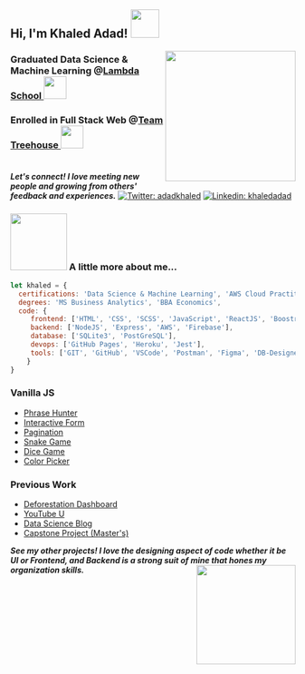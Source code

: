 <h2> Hi, I'm Khaled Adad! <img src="https://media.giphy.com/media/keySJvblcwvZU0ssQ2/giphy.gif" width="50"></h2>
<img align='right' src="https://media.giphy.com/media/l4pLY044apZFSX5YY/giphy.gif" width="230">
<h3>Graduated Data Science & Machine Learning @<a href="http://lambdaschool.com/">Lambda School </a><img src="https://media.giphy.com/media/W2XIJOMSFaXxgyNwKl/giphy.gif" width="40">
<h3>Enrolled in Full Stack Web @<a href="http://teamtreehouse.com/">Team Treehouse </a><img src="https://media.giphy.com/media/W2XIJOMSFaXxgyNwKl/giphy.gif" width="40">
</br><br/>
</h3>

<em><b>Let's connect! I love meeting new people and growing from others' feedback and experiences.</b></em>
[![Twitter: adadkhaled](https://img.shields.io/twitter/follow/adadkhaled?style=social)](https://twitter.com/adadkhaled)
[![Linkedin: khaledadad](https://img.shields.io/badge/-khaledadad-blue?style=flat-square&logo=Linkedin&logoColor=white&link=https://www.linkedin.com/in/khaledadad/)](https://www.linkedin.com/in/khaledadad/)

### <img src="https://media.giphy.com/media/dfIQG68floQuY/giphy.gif" width="100">  A little more about me... 
```javascript
let khaled = {
  certifications: 'Data Science & Machine Learning', 'AWS Cloud Practitioner', 'Tableau Desktop Scpecialist',
  degrees: 'MS Business Analytics', 'BBA Economics',
  code: {
     frontend: ['HTML', 'CSS', 'SCSS', 'JavaScript', 'ReactJS', 'Boostrap/Reactstrap', 'Material UI'],
     backend: ['NodeJS', 'Express', 'AWS', 'Firebase'],
     database: ['SQLite3', 'PostGreSQL'],
     devops: ['GitHub Pages', 'Heroku', 'Jest'],
     tools: ['GIT', 'GitHub', 'VSCode', 'Postman', 'Figma', 'DB-Designer', 'React libraries'],
    }
}
```
### Vanilla JS 
- [Phrase Hunter](https://www.khaledadad.com/treehouse/oop_game-v2/)
- [Interactive Form](https://www.khaledadad.com/interactive-form/)
- [Pagination](https://www.khaledadad.com/treehouse/data-pagination-and-filtering-v1/)
- [Snake Game](https://www.khaledadad.com/snakegame)
- [Dice Game](https://www.khaledadad.com/dicegame)
- [Color Picker](http://www.khaledadad.com/treehouse/a_random_quote_generator-v1/)

### Previous Work
- [Deforestation Dashboard](https://deforestationdashboard.netlify.com/)
- [YouTube U](https://youtube-u.netlify.com/)
- [Data Science Blog](https://www.khaledadad.com)
- [Capstone Project (Master's)](https://www.khaledadad.com/capstone)


<em><b>See my other projects! I love the designing aspect of code whether it be UI or Frontend, and Backend is a strong suit of mine that hones my organization skills.</b><img align='right' src="https://media.giphy.com/media/H1B6lS3N4zZ0fHmmXO/giphy.gif" width="175"></em>
